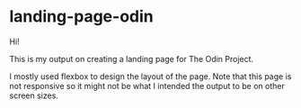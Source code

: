 # landing-page-odin

Hi! 

This is my output on creating a landing page for The Odin Project.

I mostly used flexbox to design the layout of the page. 
Note that this page is not responsive so it might not be what I intended the output to be on other screen sizes.